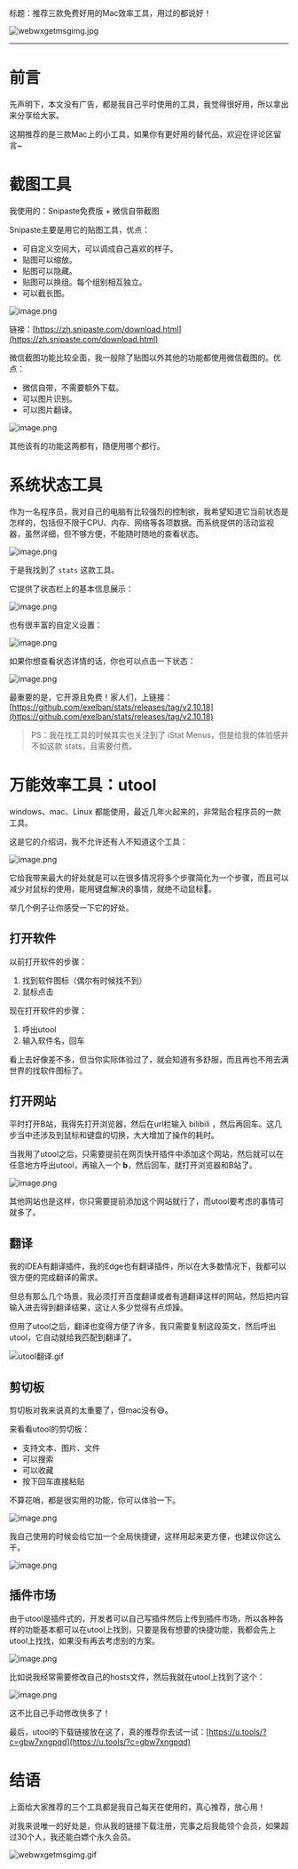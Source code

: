 标题：推荐三款免费好用的Mac效率工具，用过的都说好！

![webwxgetmsgimg.jpg](https://cdn.nlark.com/yuque/0/2024/jpeg/29587979/1721920773353-c262a7aa-7416-4674-aa40-b24169333c29.jpeg#averageHue=%23c5c5c5&clientId=u018d8dba-c27c-4&from=paste&height=327&id=u1067a697&originHeight=409&originWidth=506&originalType=binary&ratio=1.25&rotation=0&showTitle=false&size=18917&status=done&style=none&taskId=uf0acb907-af17-4633-b56d-e1fe03b073e&title=&width=404.8)

-----

# 前言

先声明下，本文没有广告，都是我自己平时使用的工具，我觉得很好用，所以拿出来分享给大家。

这期推荐的是三款Mac上的小工具，如果你有更好用的替代品，欢迎在评论区留言~



# 截图工具

我使用的：Snipaste免费版 + 微信自带截图

Snipaste主要是用它的贴图工具，优点：

- 可自定义空间大，可以调成自己喜欢的样子。
- 贴图可以缩放。
- 贴图可以隐藏。
- 贴图可以换组。每个组别相互独立。
- 可以截长图。

![image.png](https://cdn.nlark.com/yuque/0/2024/png/29587979/1721010305943-6067f805-4a46-4d6b-a29c-84bb58351c1e.png#averageHue=%23aeadad&clientId=ucb60411d-df3b-4&from=paste&height=200&id=uf19f8934&originHeight=200&originWidth=477&originalType=binary&ratio=1&rotation=0&showTitle=false&size=8093&status=done&style=none&taskId=uef41482a-65bc-4eb8-9746-6b4ba85be66&title=&width=477)

链接：[https://zh.snipaste.com/download.html](https://zh.snipaste.com/download.html)

微信截图功能比较全面，我一般除了贴图以外其他的功能都使用微信截图的。优点：

- 微信自带，不需要额外下载。
- 可以图片识别。
- 可以图片翻译。

![image.png](https://cdn.nlark.com/yuque/0/2024/png/29587979/1721010366591-44d9b034-497f-4c92-abd0-185af43ab770.png#averageHue=%238c8b8b&clientId=ucb60411d-df3b-4&from=paste&height=179&id=uff9aa0d7&originHeight=179&originWidth=608&originalType=binary&ratio=1&rotation=0&showTitle=false&size=13139&status=done&style=none&taskId=u73f7fc56-ea9d-4a93-a719-1725766c75b&title=&width=608)

其他该有的功能这两都有，随便用哪个都行。

# 系统状态工具

作为一名程序员，我对自己的电脑有比较强烈的控制欲，我希望知道它当前状态是怎样的，包括但不限于CPU、内存、网络等各项数据。而系统提供的活动监视器，虽然详细，但不够方便，不能随时随地的查看状态。

![image.png](https://cdn.nlark.com/yuque/0/2024/png/29587979/1719196026388-8322db4b-8bfa-4804-89fb-b4511b5ee983.png#averageHue=%23edeceb&clientId=uaf3d5aa5-365f-4&from=paste&height=640&id=u773a9393&originHeight=640&originWidth=960&originalType=binary&ratio=1&rotation=0&showTitle=false&size=107966&status=done&style=none&taskId=u5363923d-f387-412d-a213-7633e3ca523&title=&width=960)

于是我找到了 `stats` 这款工具。

它提供了状态栏上的基本信息展示：

![image.png](https://cdn.nlark.com/yuque/0/2024/png/29587979/1719196416329-a7a0a7a5-8a9f-44db-96a4-b4dc4e08cb80.png#averageHue=%23cac5bd&clientId=uaf3d5aa5-365f-4&from=paste&height=25&id=ufd369764&originHeight=25&originWidth=567&originalType=binary&ratio=1&rotation=0&showTitle=false&size=20670&status=done&style=none&taskId=ufc67f8d8-bc82-4a71-b953-8ed8ac5c63d&title=&width=567)

也有很丰富的自定义设置：

![image.png](https://cdn.nlark.com/yuque/0/2024/png/29587979/1719196480754-87837912-0c74-4070-b0db-b053484e5fa3.png#averageHue=%23e3e3e2&clientId=uaf3d5aa5-365f-4&from=paste&height=480&id=u4463fcff&originHeight=480&originWidth=721&originalType=binary&ratio=1&rotation=0&showTitle=false&size=63619&status=done&style=none&taskId=ud9100d34-c828-4020-bb6c-5e8fe6090ff&title=&width=721)

如果你想查看状态详情的话，你也可以点击一下状态：

![image.png](https://cdn.nlark.com/yuque/0/2024/png/29587979/1719196590275-04ddb3c0-b838-41f7-8642-538096fa96fe.png#averageHue=%23f6f5f5&clientId=uaf3d5aa5-365f-4&from=paste&height=811&id=u5b67f1e8&originHeight=811&originWidth=280&originalType=binary&ratio=1&rotation=0&showTitle=false&size=63046&status=done&style=none&taskId=u0b5bf9c8-7419-43ae-ba51-822e9e6c396&title=&width=280)

最重要的是，它开源且免费！家人们，上链接：[https://github.com/exelban/stats/releases/tag/v2.10.18](https://github.com/exelban/stats/releases/tag/v2.10.18)
> PS：我在找工具的时候其实也关注到了 iStat Menus，但是给我的体验感并不如这款 stats，且需要付费。

# 万能效率工具：utool

windows、mac、Linux 都能使用，最近几年火起来的，非常贴合程序员的一款工具。

这是它的介绍词，我不允许还有人不知道这个工具：

![image.png](https://cdn.nlark.com/yuque/0/2024/png/29587979/1721815402600-815740c6-128f-42e2-a685-2e1bcaa215f5.png#averageHue=%23fefefe&clientId=ue2828621-2fd1-4&from=paste&height=134&id=u3d99bc6b&originHeight=134&originWidth=549&originalType=binary&ratio=1&rotation=0&showTitle=false&size=21836&status=done&style=none&taskId=u255e469c-db2e-4b07-a6ea-fd01ed4f4b0&title=&width=549)

它给我带来最大的好处就是可以在很多情况将多个步骤简化为一个步骤，而且可以减少对鼠标的使用，能用键盘解决的事情，就绝不动鼠标🤣。

举几个例子让你感受一下它的好处。

## 打开软件

以前打开软件的步骤：

1. 找到软件图标（偶尔有时候找不到）
2. 鼠标点击

现在打开软件的步骤：

1. 呼出utool
2. 输入软件名，回车

看上去好像差不多，但当你实际体验过了，就会知道有多舒服，而且再也不用去满世界的找软件图标了。

## 打开网站

平时打开B站，我得先打开浏览器，然后在url栏输入 bilibili ，然后再回车。这几步当中还涉及到鼠标和键盘的切换，大大增加了操作的耗时。

当我用了utool之后，只需要提前在网页快开插件中添加这个网站，然后就可以在任意地方呼出utool，再输入一个 **b**，然后回车，就打开浏览器和B站了。

![image.png](https://cdn.nlark.com/yuque/0/2024/png/29587979/1721896540757-befe629f-a2b5-4df1-b7f7-0438d488ee27.png#averageHue=%23ece9e6&clientId=uf2ed5826-aed8-4&from=paste&height=296&id=u91275090&originHeight=296&originWidth=800&originalType=binary&ratio=1&rotation=0&showTitle=false&size=52647&status=done&style=none&taskId=u005e0331-afc7-4fce-acb5-594a4962484&title=&width=800)

其他网站也是这样，你只需要提前添加这个网站就行了，而utool要考虑的事情可就多了。

## 翻译

我的IDEA有翻译插件，我的Edge也有翻译插件，所以在大多数情况下，我都可以很方便的完成翻译的需求。

但总有那么几个场景，我必须打开百度翻译或者有道翻译这样的网站，然后把内容输入进去得到翻译结果，这让人多少觉得有点烦躁。

但用了utool之后，翻译也变得方便了许多，我只需要复制这段英文，然后呼出utool，它自动就给我匹配到翻译了。

![utool翻译.gif](https://cdn.nlark.com/yuque/0/2024/gif/29587979/1721918541045-ef201ac3-ed42-495d-b5dd-01c46d65134d.gif#averageHue=%23fbfbfa&clientId=u018d8dba-c27c-4&from=paste&height=846&id=u86d352bd&originHeight=1058&originWidth=2024&originalType=binary&ratio=1.25&rotation=0&showTitle=false&size=306825&status=done&style=none&taskId=uab6ab721-ae2a-484a-b99a-0e426f97d35&title=&width=1619.2)

## 剪切板

剪切板对我来说真的太重要了，但mac没有😅。

来看看utool的剪切板：

- 支持文本、图片、文件
- 可以搜索
- 可以收藏
- 按下回车直接粘贴

不算花哨，都是很实用的功能，你可以体验一下。

![image.png](https://cdn.nlark.com/yuque/0/2024/png/29587979/1721816678393-596b9626-28cb-45a7-9939-d4ab76f1e336.png#averageHue=%23f6f6f6&clientId=ue2828621-2fd1-4&from=paste&height=404&id=u9bc217e1&originHeight=404&originWidth=788&originalType=binary&ratio=1&rotation=0&showTitle=false&size=73555&status=done&style=none&taskId=uf2499bfa-f446-4bc5-93b4-9e438c6e73e&title=&width=788)

我自己使用的时候会给它加一个全局快捷键，这样用起来更方便，也建议你这么干。

![image.png](https://cdn.nlark.com/yuque/0/2024/png/29587979/1721817983329-2b6a739e-b1cb-477d-95aa-d75800c14fbe.png#averageHue=%23eeeded&clientId=ue2828621-2fd1-4&from=paste&height=600&id=YnrGO&originHeight=600&originWidth=800&originalType=binary&ratio=1&rotation=0&showTitle=false&size=52481&status=done&style=none&taskId=ufef9e5a5-e495-4e4d-9b91-e98a54c0ae9&title=&width=800)

## 插件市场

由于utool是插件式的，开发者可以自己写插件然后上传到插件市场，所以各种各样的功能基本都可以在utool上找到，只要是我有想要的快捷功能，我都会先上utool上找找，如果没有再去考虑别的方案。

![image.png](https://cdn.nlark.com/yuque/0/2024/png/29587979/1721818266530-433f9ff2-3808-4c5b-bc16-77026f3c949a.png#averageHue=%23ebeaea&clientId=ue2828621-2fd1-4&from=paste&height=600&id=u60daf34d&originHeight=600&originWidth=800&originalType=binary&ratio=1&rotation=0&showTitle=false&size=103662&status=done&style=none&taskId=ub4e2b87a-65c1-4875-967e-9fd7f40185a&title=&width=800)

比如说我经常需要修改自己的hosts文件，然后我就在utool上找到了这个：

![image.png](https://cdn.nlark.com/yuque/0/2024/png/29587979/1721897467580-dedcc3f2-3ec9-4654-bbc8-8cad8ca536a6.png#averageHue=%23fcfdfb&clientId=uf2ed5826-aed8-4&from=paste&height=600&id=u0de634a5&originHeight=600&originWidth=800&originalType=binary&ratio=1&rotation=0&showTitle=false&size=54237&status=done&style=none&taskId=ucf46335c-9d8d-450b-a3b9-42c0f3ce2c9&title=&width=800)

这不比自己手动修改快多了！

最后，utool的下载链接放在这了，真的推荐你去试一试：[https://u.tools/?c=gbw7xngpqd](https://u.tools/?c=gbw7xngpqd)

# 结语

上面给大家推荐的三个工具都是我自己每天在使用的，真心推荐，放心用！

对我来说唯一的好处是，你从我的链接下载注册，完事之后我能领个会员，如果超过30个人，我还能白嫖个永久会员。

![webwxgetmsgimg.gif](https://cdn.nlark.com/yuque/0/2024/gif/29587979/1721898158431-e6d07d10-3266-4bc4-b1e5-7ae69ae5599f.gif#averageHue=%23b9805d&clientId=uf2ed5826-aed8-4&from=paste&height=240&id=ued8acad8&originHeight=240&originWidth=240&originalType=binary&ratio=1&rotation=0&showTitle=false&size=927366&status=done&style=none&taskId=u249c2f52-ad18-4ca8-87d8-6e082ad536b&title=&width=240)
